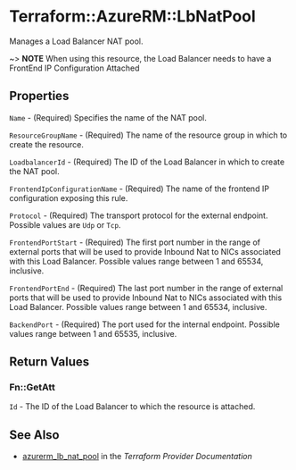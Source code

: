 # Terraform::AzureRM::LbNatPool

Manages a Load Balancer NAT pool.

~> **NOTE** When using this resource, the Load Balancer needs to have a FrontEnd IP Configuration Attached

## Properties

`Name` - (Required) Specifies the name of the NAT pool.

`ResourceGroupName` - (Required) The name of the resource group in which to create the resource.

`LoadbalancerId` - (Required) The ID of the Load Balancer in which to create the NAT pool.

`FrontendIpConfigurationName` - (Required) The name of the frontend IP configuration exposing this rule.

`Protocol` - (Required) The transport protocol for the external endpoint. Possible values are `Udp` or `Tcp`.

`FrontendPortStart` - (Required) The first port number in the range of external ports that will be used to provide Inbound Nat to NICs associated with this Load Balancer. Possible values range between 1 and 65534, inclusive.

`FrontendPortEnd` - (Required) The last port number in the range of external ports that will be used to provide Inbound Nat to NICs associated with this Load Balancer. Possible values range between 1 and 65534, inclusive.

`BackendPort` - (Required) The port used for the internal endpoint. Possible values range between 1 and 65535, inclusive.


## Return Values

### Fn::GetAtt

`Id` - The ID of the Load Balancer to which the resource is attached.

## See Also

* [azurerm_lb_nat_pool](https://www.terraform.io/docs/providers/azurerm/r/lb_nat_pool.html) in the _Terraform Provider Documentation_